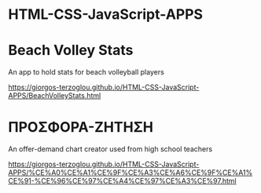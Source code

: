 # HTML-CSS-JavaScript-APPS

# Beach Volley Stats

An app to hold stats for beach volleyball players

https://giorgos-terzoglou.github.io/HTML-CSS-JavaScript-APPS/BeachVolleyStats.html

# ΠΡΟΣΦΟΡΑ-ΖΗΤΗΣΗ

An offer-demand chart creator used from high school teachers

https://giorgos-terzoglou.github.io/HTML-CSS-JavaScript-APPS/%CE%A0%CE%A1%CE%9F%CE%A3%CE%A6%CE%9F%CE%A1%CE%91-%CE%96%CE%97%CE%A4%CE%97%CE%A3%CE%97.html
